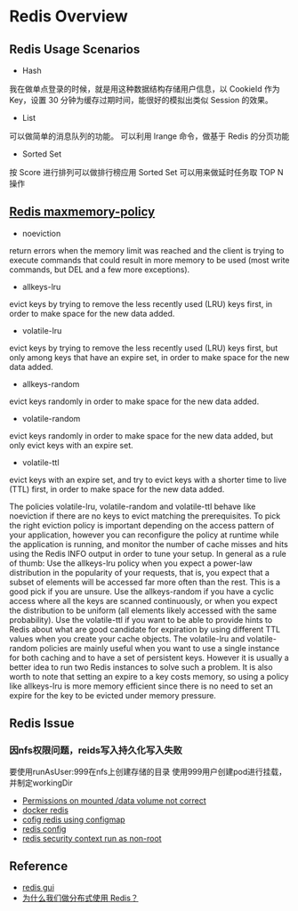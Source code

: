 # Redis Overview

## Redis Usage Scenarios

* Hash

我在做单点登录的时候，就是用这种数据结构存储用户信息，以 CookieId 作为 Key，设置 30 分钟为缓存过期时间，能很好的模拟出类似 Session 的效果。

* List

可以做简单的消息队列的功能。
可以利用 lrange 命令，做基于 Redis 的分页功能

* Sorted Set

按 Score 进行排列可以做排行榜应用
Sorted Set 可以用来做延时任务取 TOP N 操作

## [Redis maxmemory-policy](https://redis.io/topics/lru-cache)

* noeviction

return errors when the memory limit was reached and the client is trying to execute commands that could result in more memory to be used (most write commands, but DEL and a few more exceptions).

* allkeys-lru

evict keys by trying to remove the less recently used (LRU) keys first, in order to make space for the new data added.

* volatile-lru

evict keys by trying to remove the less recently used (LRU) keys first, but only among keys that have an expire set, in order to make space for the new data added.

* allkeys-random

evict keys randomly in order to make space for the new data added.

* volatile-random

evict keys randomly in order to make space for the new data added, but only evict keys with an expire set.

* volatile-ttl

evict keys with an expire set, and try to evict keys with a shorter time to live (TTL) first, in order to make space for the new data added.

The policies volatile-lru, volatile-random and volatile-ttl behave like noeviction if there are no keys to evict matching the prerequisites.
To pick the right eviction policy is important depending on the access pattern of your application, however you can reconfigure the policy at runtime while the application is running, and monitor the number of cache misses and hits using the Redis INFO output in order to tune your setup.
In general as a rule of thumb:
Use the allkeys-lru policy when you expect a power-law distribution in the popularity of your requests, that is, you expect that a subset of elements will be accessed far more often than the rest. This is a good pick if you are unsure.
Use the allkeys-random if you have a cyclic access where all the keys are scanned continuously, or when you expect the distribution to be uniform (all elements likely accessed with the same probability).
Use the volatile-ttl if you want to be able to provide hints to Redis about what are good candidate for expiration by using different TTL values when you create your cache objects.
The volatile-lru and volatile-random policies are mainly useful when you want to use a single instance for both caching and to have a set of persistent keys. However it is usually a better idea to run two Redis instances to solve such a problem.
It is also worth to note that setting an expire to a key costs memory, so using a policy like allkeys-lru is more memory efficient since there is no need to set an expire for the key to be evicted under memory pressure.

## Redis Issue

### 因nfs权限问题，reids写入持久化写入失败

要使用runAsUser:999在nfs上创建存储的目录
使用999用户创建pod进行挂载，并制定workingDir

* [Permissions on mounted /data volume not correct](https://github.com/docker-library/redis/issues/7)
* [docker redis](https://github.com/litaio/docker-redis/blob/master/Dockerfile)
* [cofig redis using configmap](https://kubernetes.io/docs/tutorials/configuration/configure-redis-using-configmap/)
* [redis config](http://download.redis.io/redis-stable/redis.conf)
* [redis security context run as non-root](https://kubernetes.io/docs/concepts/policy/pod-security-policy/)


## Reference

* [redis gui](https://redislabs.com/blog/so-youre-looking-for-the-redis-gui/)
* [为什么我们做分布式使用 Redis？](https://www.toutiao.com/a6625058550274081287/?iid=51593575316&app=news_article&is_hit_share_recommend=0)